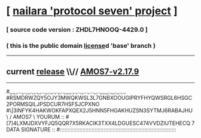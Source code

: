 
# [ [nailara 'protocol seven' project](http://nailara.network/) ]

### [ source code version : ZHDL7HNOOQ-4429.0 ]

### ( this is the public domain [license](../license)d 'base' branch )
---
## current [release](https://github.com/nailara-technologies/protocol-7/releases) \\\\// [AMOS7-v2.17.9](https://github.com/nailara-technologies/protocol-7/releases/tag/AMOS7-v2.17.9)
---

#,,,,,...,,.,,,.,,.,,,..,,,.,,.,.,,..,,,,,.,.,..,,...,...,,..,,,,,,.,,,.,,.,.,
#RSMDRWZQY5OJY3MWQKWSL3L7GNBXOOUGIPRYFHYQWSRGL6HSGC2PORMSQILJPSDCUR7HSFSJCPXNO
#\\\|3INFYK4HAKWOKFAPXQEX2J5HNN5FHGAKHUZSN3SYTMJ6RABAJHU \ / AMOS7 \ YOURUM ::
#\[7]4LXMJDXVYFJQ5QQR7X5RKACIK3TXX4LDGUESC474VVDZIUTEHECQ 7  DATA SIGNATURE ::
#:::::::::::::::::::::::::::::::::::::::::::::::::::::::::::::::::::::::::::::
